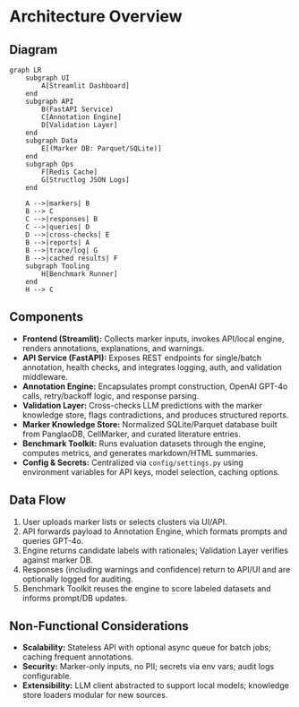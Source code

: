 # Architecture Overview

## Diagram

```mermaid
graph LR
    subgraph UI
        A[Streamlit Dashboard]
    end
    subgraph API
        B(FastAPI Service)
        C[Annotation Engine]
        D[Validation Layer]
    end
    subgraph Data
        E[(Marker DB: Parquet/SQLite)]
    end
    subgraph Ops
        F[Redis Cache]
        G[Structlog JSON Logs]
    end

    A -->|markers| B
    B --> C
    C -->|responses| B
    C -->|queries| D
    D -->|cross-checks| E
    B -->|reports| A
    B -->|trace/log| G
    B -->|cached results| F
    subgraph Tooling
        H[Benchmark Runner]
    end
    H --> C
```

## Components

- **Frontend (Streamlit):** Collects marker inputs, invokes API/local engine, renders annotations, explanations, and warnings.
- **API Service (FastAPI):** Exposes REST endpoints for single/batch annotation, health checks, and integrates logging, auth, and validation middleware.
- **Annotation Engine:** Encapsulates prompt construction, OpenAI GPT-4o calls, retry/backoff logic, and response parsing.
- **Validation Layer:** Cross-checks LLM predictions with the marker knowledge store, flags contradictions, and produces structured reports.
- **Marker Knowledge Store:** Normalized SQLite/Parquet database built from PanglaoDB, CellMarker, and curated literature entries.
- **Benchmark Toolkit:** Runs evaluation datasets through the engine, computes metrics, and generates markdown/HTML summaries.
- **Config & Secrets:** Centralized via `config/settings.py` using environment variables for API keys, model selection, caching options.

## Data Flow

1. User uploads marker lists or selects clusters via UI/API.
2. API forwards payload to Annotation Engine, which formats prompts and queries GPT-4o.
3. Engine returns candidate labels with rationales; Validation Layer verifies against marker DB.
4. Responses (including warnings and confidence) return to API/UI and are optionally logged for auditing.
5. Benchmark Toolkit reuses the engine to score labeled datasets and informs prompt/DB updates.

## Non-Functional Considerations

- **Scalability:** Stateless API with optional async queue for batch jobs; caching frequent annotations.
- **Security:** Marker-only inputs, no PII; secrets via env vars; audit logs configurable.
- **Extensibility:** LLM client abstracted to support local models; knowledge store loaders modular for new sources.
